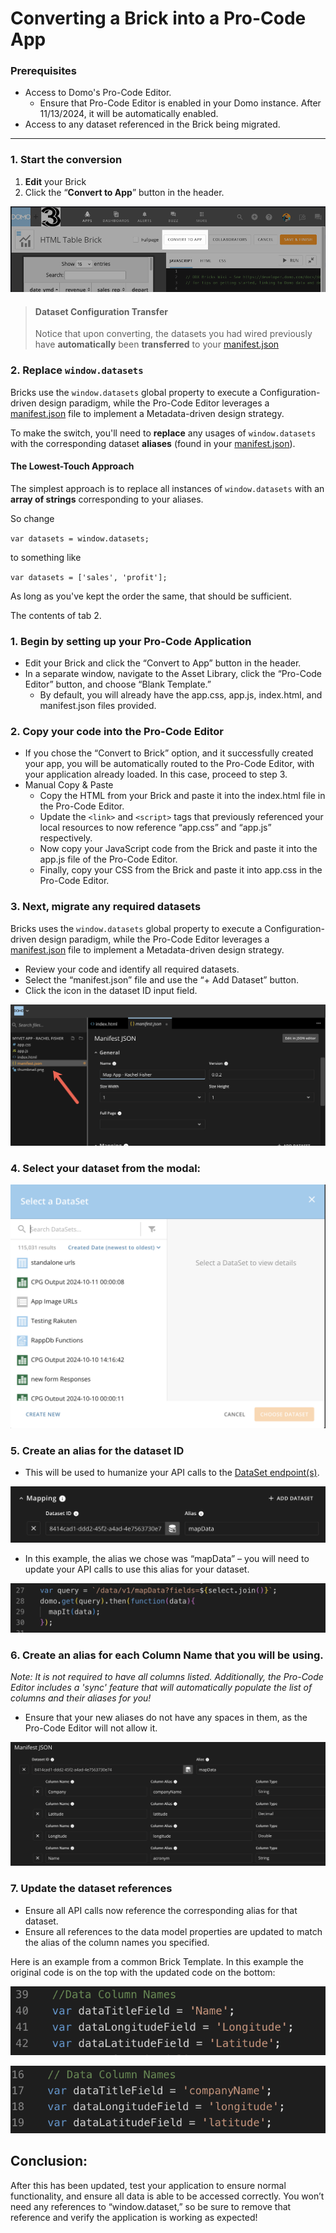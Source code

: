 # Converting a Brick into a Pro-Code App

### **Prerequisites**

- Access to Domo's Pro-Code Editor.
  - Ensure that Pro-Code Editor is enabled in your Domo instance. After 11/13/2024, it will be automatically enabled.
- Access to any dataset referenced in the Brick being migrated.

---

<!--
type: tab
title: Convert Button
-->

### 1. Start the conversion

1. **Edit** your Brick
1. Click the “**Convert to App**” button in the header.

![The button is in the header of the brick editor, next to the COLLABORATORS button.](../../../../assets/images/where_to_find_convert_to_app_button.png)

<!-- theme: info -->
> #### Dataset Configuration Transfer
>
> Notice that upon converting, the datasets you had wired previously have **automatically** been **transferred** to your [manifest.json]

### 2. Replace `window.datasets`

Bricks use the `window.datasets` global property to execute a Configuration-driven design paradigm, while the Pro-Code Editor leverages a [manifest.json] file to implement a Metadata-driven design strategy.

[manifest.json]: https://developer.domo.com/portal/af407395c766b-the-manifest-file

To make the switch, you'll need to **replace** any usages of `window.datasets` with the corresponding dataset **aliases** (found in your [manifest.json]).

#### The Lowest-Touch Approach

The simplest approach is to replace all instances of `window.datasets` with an **array of strings** corresponding to your aliases.

So change

`var datasets = window.datasets;`

to something like

`var datasets = ['sales', 'profit'];`

As long as you've kept the order the same, that should be sufficient.

<!--
type: tab
title: Copy & Paste
-->

The contents of tab 2.

<!-- type: tab-end -->

### 1. Begin by setting up your Pro-Code Application

- Edit your Brick and click the “Convert to App” button in the header.
- In a separate window, navigate to the Asset Library, click the “Pro-Code Editor” button, and choose “Blank Template.”
  - By default, you will already have the app.css, app.js, index.html, and manifest.json files provided.

### 2. Copy your code into the Pro-Code Editor

- If you chose the “Convert to Brick” option, and it successfully created your app, you will be automatically routed to the Pro-Code Editor, with your application already loaded. In this case, proceed to step 3.
- Manual Copy & Paste
  - Copy the HTML from your Brick and paste it into the index.html file in the Pro-Code Editor.
  - Update the `<link>` and `<script>` tags that previously referenced your local resources to now reference “app.css” and “app.js” respectively.
  - Now copy your JavaScript code from the Brick and paste it into the app.js file of the Pro-Code Editor.
  - Finally, copy your CSS from the Brick and paste it into app.css in the Pro-Code Editor.

### 3. Next, migrate any required datasets

Bricks uses the `window.datasets` global property to execute a Configuration-driven design paradigm, while the Pro-Code Editor leverages a [manifest.json] file to implement a Metadata-driven design strategy.

- Review your code and identify all required datasets.
- Select the “manifest.json” file and use the “+ Add Dataset” button.
- Click the icon in the dataset ID input field.

![choosemanifest.png](../../../../assets/images/choosemanifest.png)

### 4. Select your dataset from the modal:

![choosedataset.png](../../../../assets/images/choosedataset.png)

### 5. Create an alias for the dataset ID

- This will be used to humanize your API calls to the [DataSet endpoint(s)](https://developer.domo.com/portal/8s3y9eldnjq8d-data-api).

![mapping.png](../../../../assets/images/mapping.png)

- In this example, the alias we chose was “mapData” – you will need to update your API calls to use this alias for your dataset.

![callalias.png](../../../../assets/images/callalias.png)

### 6. Create an alias for each Column Name that you will be using.

_Note: It is not required to have all columns listed. Additionally, the Pro-Code Editor includes a 'sync' feature that will automatically populate the list of columns and their aliases for you!_

- Ensure that your new aliases do not have any spaces in them, as the Pro-Code Editor will not allow it.

![manifestalias.png](../../../../assets/images/manifestalias.png)

### 7. Update the dataset references

- Ensure all API calls now reference the corresponding alias for that dataset.
- Ensure all references to the data model properties are updated to match the alias of the column names you specified.

Here is an example from a common Brick Template. In this example the original code is on the top with the updated code on the bottom:

![codebefore.png](../../../../assets/images/codebefore.png)

![codeafter.png](../../../../assets/images/codeafter.png)

## Conclusion:

After this has been updated, test your application to ensure normal functionality, and ensure all data is able to be accessed correctly. You won’t need any references to “window.dataset,” so be sure to remove that reference and verify the application is working as expected!
